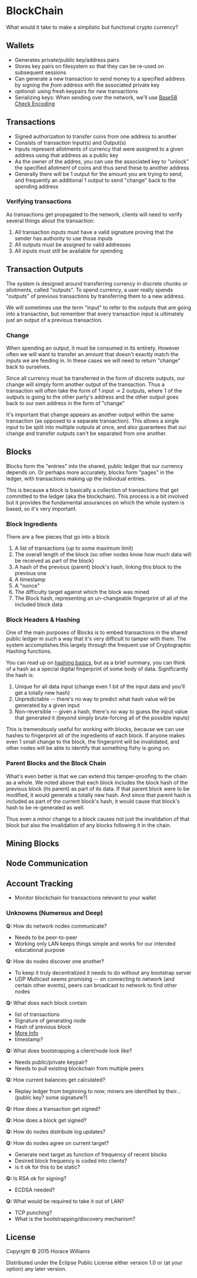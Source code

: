 # BlockChain

What would it take to make a simplistic but functional
crypto currency?

## Wallets

* Generates private/public key/address pairs
* Stores key pairs on filesystem so that they can be re-used
on subsequent sessions
* Can generate a new transaction to send money to a specified address
by signing the *from* address with the associated private key
* *optional:* using fresh keypairs for new transactions
* Serializing keys: When sending over the network, we'll
use [Base58 Check Encoding](https://en.bitcoin.it/wiki/Base58Check_encoding)

## Transactions

* Signed authorization to transfer coins from one address to
another
* Consists of transaction Input(s) and Output(s)
* Inputs represent allotments of currency that were assigned to
a given address using that address as a public key
* As the owner of the addres, you can use the associated
key to "unlock" the specified allotment of coins and thus send these
to another address
* Generally there will be 1 output for the amount you are trying to
send, and frequently an additional 1 output to send "change" back
to the spending address

### Verifying transactions

As transactions get propagated to the network, clients will need to verify
several things about the transaction:

1. All transaction inputs must have a valid signature proving
that the sender has authority to use those inputs
2. All outputs must be assigned to valid addresses
3. All inputs must still be available for spending

## Transaction Outputs

The system is designed around transferring currency in discrete chunks
or allotments, called "outputs". To spend currency, a user really spends
"outputs" of previous transactions by transferring them to a new address.

We will sometimes use the term "input" to refer to the outputs that are
going into a transaction, but remember that every transaction input is ultimately
just an output of a previous transaction.

### Change

When spending an output, it must be consumed in its entirety. However often
we will want to transfer an amount that doesn't exactly match the inputs
we are feeding in. In these cases we will need to return "change" back to
ourselves.

Since all currency must be transferred in the form of discrete outputs, our
change will simply form another output of the transaction. Thus a transaction
will often take the form of 1 input -> 2 outputs, where 1 of the outputs
is going to the other party's address and the other output goes back to
our own address in the form of "change"

It's important that change appears as another output within the same
transaction (as opposed to a separate transaction). This allows
a single input to be split into multiple outputs at once, and also
guarantees that our change and transfer outputs can't be separated from
one another.

## Blocks

Blocks form the "entries" into the shared, public ledger that our
currency depends on. Or perhaps more accurately, blocks form "pages"
in the ledger, with transactions making up the individual entries.

This is because a block is basically a collection of transactions
that get committed to the ledger (aka the blockchain). This process
is a bit involved but it provides the fundamental assurances on which
the whole system is based, so it's very important.

### Block Ingredients

There are a few pieces that go into a block

1. A list of transactions (up to some maximum limit)
2. The overall length of the block (so other nodes know how much
data will be received as part of the block)
3. A hash of the previous (parent) block's hash, linking this
block to the previous one
4. A timestamp
5. A "nonce"
6. The difficulty target against which the block was mined
7. The Block hash, representing an un-changeable fingerprint of all of the
included block data

### Block Headers & Hashing

One of the main purposes of Blocks is to embed transactions in the shared
public ledger in such a way that it's very difficult to tamper with them.
The system accomplishes this largely through the frequent use of Cryptographic
Hashing functions.

You can read up on [hashing basics](https://en.wikipedia.org/wiki/Cryptographic_hash_function),
but as a brief summary, you can think of a hash as a special digital fingerprint
of some body of data. Significantly the hash is:

1. Unique for all data input (change even 1 bit of the input data and you'll get a totally new hash)
2. Unpredictable -- there's no way to predict what hash value will be generated
by a given input
3. Non-reversible -- given a hash, there's no way to guess the input value
that generated it (beyond simply brute-forcing all of the possible inputs)

This is tremendously useful for working with blocks, because we can use hashes
to fingerprint all of the ingredients of each block. If anyone makes even 1 small
change to the block, the fingerprint will be invalidated, and other nodes will be
able to identify that something fishy is going on.

### Parent Blocks and the Block Chain

What's even better is that we can extend this tamper-proofing to the chain as a whole.
We noted above that each block includes the block hash of the previous block (its parent)
as part of its data. If that parent block were to be modified, it would generate a totally
new hash. And since that parent hash is included as part of the current block's hash,
it would cause that block's hash to be re-generated as well.

Thus even a minor change to a block causes not just the invalidation of that block but also
the invalidation of any blocks following it in the chain.

## Mining Blocks

## Node Communication

## Account Tracking

* Monitor blockchain for transactions relevant to your wallet

### Unknowns (Numerous and Deep)

__Q:__ How do network nodes communicate?

* Needs to be peer-to-peer
* Working only LAN keeps things simple and works for our
intended educational purpose

__Q:__ How do nodes discover one another?

* To keep it truly decentralized it needs to do without
any bootstrap server
* UDP Multicast seems promising -- on connecting to network
(and certain other events), peers can broadcast to network to
find other nodes

__Q:__ What does each block contain

* list of transactions
* Signature of generating node
* Hash of previous block
* [More Info](https://www.igvita.com/2014/05/05/minimum-viable-block-chain/)
* timestamp?

__Q:__ What does bootstrapping a client/node look like?

* Needs public/private keypair?
* Needs to pull existing blockchain from multiple peers

__Q:__ How current balances get calculated?

* Replay ledger from beginning to now; miners
are identified by their...(public key? some signature?)

__Q:__ How does a transaction get signed?

__Q:__ How does a block get signed?

__Q:__ How do nodes distribute log updates?

__Q:__ How do nodes agree on current target?

* Generate next target as function of frequency of
recent blocks
* Desired block frequency is coded into clients?
* is it ok for this to be static?

__Q:__ Is RSA ok for signing?

* ECDSA needed?

__Q:__ What would be required to take it out of LAN?

* TCP punching?
* What is the bootstrapping/discovery mechanism?

## License

Copyright © 2015 Horace Williams

Distributed under the Eclipse Public License either version 1.0 or (at
your option) any later version.
